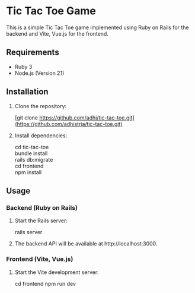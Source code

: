 Tic Tac Toe Game
=================

This is a simple Tic Tac Toe game implemented using Ruby on Rails for the backend and Vite, Vue.js for the frontend.

Requirements
------------

- Ruby 3
- Node.js (Version 21)

Installation
------------

1. Clone the repository:

   [git clone https://github.com/adhi/tic-tac-toe.git](https://github.com/adhistria/tic-tac-toe.git)

2. Install dependencies:

   cd tic-tac-toe  
   bundle install  
   rails db:migrate  
   cd frontend  
   npm install  

Usage
-----

### Backend (Ruby on Rails)

1. Start the Rails server:

   rails server

2. The backend API will be available at http://localhost:3000.

### Frontend (Vite, Vue.js)

1. Start the Vite development server:

   cd frontend
   npm run dev

